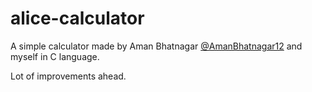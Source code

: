 # alice-calculator

A simple calculator made by Aman Bhatnagar [@AmanBhatnagar12](https://github.com/AmanBhatnagar12) and myself in C language. 

Lot of improvements ahead.
